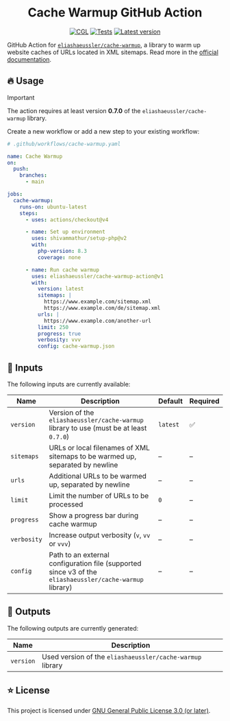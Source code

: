<div align="center">

# Cache Warmup GitHub Action

[![CGL](https://img.shields.io/github/actions/workflow/status/eliashaeussler/cache-warmup-action/cgl.yaml?label=cgl&logo=github)](https://github.com/eliashaeussler/cache-warmup-action/actions/workflows/cgl.yaml)
[![Tests](https://img.shields.io/github/actions/workflow/status/eliashaeussler/cache-warmup-action/tests.yaml?label=tests&logo=github)](https://github.com/eliashaeussler/cache-warmup-action/actions/workflows/tests.yaml)
[![Latest version](https://img.shields.io/github/v/tag/eliashaeussler/cache-warmup-action?sort=semver&filter=v*&logo=github&label=latest)](https://github.com/eliashaeussler/cache-warmup-action/releases/latest)

</div>

GitHub Action for [`eliashaeussler/cache-warmup`](https://github.com/eliashaeussler/cache-warmup),
a library to warm up website caches of URLs located in XML sitemaps.
Read more in the [official documentation](https://cache-warmup.dev/).

## 🔥 Usage

> [!IMPORTANT]
> The action requires at least version **0.7.0** of the
> `eliashaeussler/cache-warmup` library.

Create a new workflow or add a new step to your existing workflow:

```yaml
# .github/workflows/cache-warmup.yaml

name: Cache Warmup
on:
  push:
    branches:
      - main

jobs:
  cache-warmup:
    runs-on: ubuntu-latest
    steps:
      - uses: actions/checkout@v4

      - name: Set up environment
        uses: shivammathur/setup-php@v2
        with:
          php-version: 8.3
          coverage: none

      - name: Run cache warmup
        uses: eliashaeussler/cache-warmup-action@v1
        with:
          version: latest
          sitemaps: |
            https://www.example.com/sitemap.xml
            https://www.example.com/de/sitemap.xml
          urls: |
            https://www.example.com/another-url
          limit: 250
          progress: true
          verbosity: vvv
          config: cache-warmup.json
```

## 📝 Inputs

The following inputs are currently available:

| Name        | Description                                                                                              | Default  | Required |
|-------------|----------------------------------------------------------------------------------------------------------|----------|----------|
| `version`   | Version of the `eliashaeussler/cache-warmup` library to use (must be at least `0.7.0`)                   | `latest` | ✅        |
| `sitemaps`  | URLs or local filenames of XML sitemaps to be warmed up, separated by newline                            | –        | –        |
| `urls`      | Additional URLs to be warmed up, separated by newline                                                    | –        | –        |
| `limit`     | Limit the number of URLs to be processed                                                                 | `0`      | –        |
| `progress`  | Show a progress bar during cache warmup                                                                  | –        | –        |
| `verbosity` | Increase output verbosity (`v`, `vv` or `vvv`)                                                           | –        | –        |
| `config`    | Path to an external configuration file (supported since v3 of the `eliashaeussler/cache-warmup` library) | –        | –        |

## 💬 Outputs

The following outputs are currently generated:

| Name      | Description                                               |
|-----------|-----------------------------------------------------------|
| `version` | Used version of the `eliashaeussler/cache-warmup` library |

## ⭐ License

This project is licensed under [GNU General Public License 3.0 (or later)](LICENSE.md).
